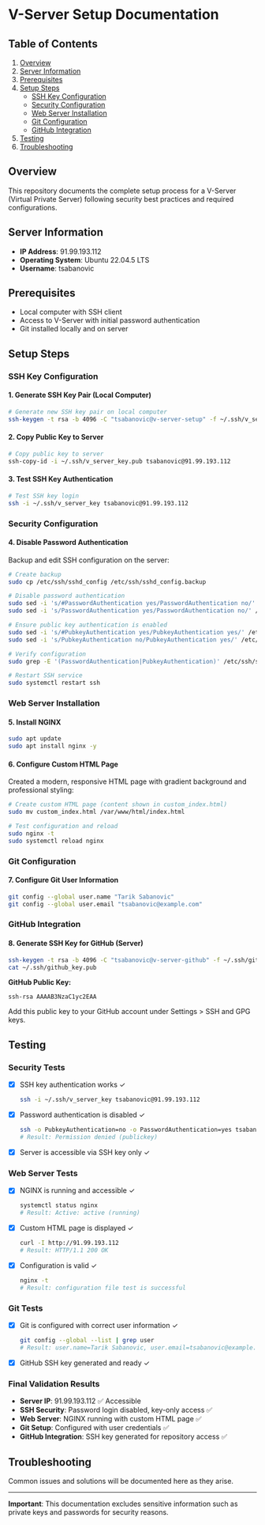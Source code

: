 # V-Server Setup Documentation

## Table of Contents
1. [Overview](#overview)
2. [Server Information](#server-information)
3. [Prerequisites](#prerequisites)
4. [Setup Steps](#setup-steps)
   - [SSH Key Configuration](#ssh-key-configuration)
   - [Security Configuration](#security-configuration)
   - [Web Server Installation](#web-server-installation)
   - [Git Configuration](#git-configuration)
   - [GitHub Integration](#github-integration)
5. [Testing](#testing)
6. [Troubleshooting](#troubleshooting)

## Overview

This repository documents the complete setup process for a V-Server (Virtual Private Server) following security best practices and required configurations.

## Server Information

- **IP Address**: 91.99.193.112
- **Operating System**: Ubuntu 22.04.5 LTS
- **Username**: tsabanovic

## Prerequisites

- Local computer with SSH client
- Access to V-Server with initial password authentication
- Git installed locally and on server

## Setup Steps

### SSH Key Configuration

#### 1. Generate SSH Key Pair (Local Computer)
```bash
# Generate new SSH key pair on local computer
ssh-keygen -t rsa -b 4096 -C "tsabanovic@v-server-setup" -f ~/.ssh/v_server_key
```

#### 2. Copy Public Key to Server
```bash
# Copy public key to server
ssh-copy-id -i ~/.ssh/v_server_key.pub tsabanovic@91.99.193.112
```

#### 3. Test SSH Key Authentication
```bash
# Test SSH key login
ssh -i ~/.ssh/v_server_key tsabanovic@91.99.193.112
```

### Security Configuration

#### 4. Disable Password Authentication
Backup and edit SSH configuration on the server:
```bash
# Create backup
sudo cp /etc/ssh/sshd_config /etc/ssh/sshd_config.backup

# Disable password authentication
sudo sed -i 's/#PasswordAuthentication yes/PasswordAuthentication no/' /etc/ssh/sshd_config
sudo sed -i 's/PasswordAuthentication yes/PasswordAuthentication no/' /etc/ssh/sshd_config

# Ensure public key authentication is enabled
sudo sed -i 's/#PubkeyAuthentication yes/PubkeyAuthentication yes/' /etc/ssh/sshd_config
sudo sed -i 's/PubkeyAuthentication no/PubkeyAuthentication yes/' /etc/ssh/sshd_config

# Verify configuration
sudo grep -E '(PasswordAuthentication|PubkeyAuthentication)' /etc/ssh/sshd_config

# Restart SSH service
sudo systemctl restart ssh
```

### Web Server Installation

#### 5. Install NGINX
```bash
sudo apt update
sudo apt install nginx -y
```

#### 6. Configure Custom HTML Page
Created a modern, responsive HTML page with gradient background and professional styling:
```bash
# Create custom HTML page (content shown in custom_index.html)
sudo mv custom_index.html /var/www/html/index.html

# Test configuration and reload
sudo nginx -t
sudo systemctl reload nginx
```

### Git Configuration

#### 7. Configure Git User Information
```bash
git config --global user.name "Tarik Sabanovic"
git config --global user.email "tsabanovic@example.com"
```

### GitHub Integration

#### 8. Generate SSH Key for GitHub (Server)
```bash
ssh-keygen -t rsa -b 4096 -C "tsabanovic@v-server-github" -f ~/.ssh/github_key -N ""
cat ~/.ssh/github_key.pub
```

**GitHub Public Key:**
```
ssh-rsa AAAAB3NzaC1yc2EAA
```

Add this public key to your GitHub account under Settings > SSH and GPG keys.

## Testing

### Security Tests
- [x] SSH key authentication works ✓
  ```bash
  ssh -i ~/.ssh/v_server_key tsabanovic@91.99.193.112
  ```
- [x] Password authentication is disabled ✓
  ```bash
  ssh -o PubkeyAuthentication=no -o PasswordAuthentication=yes tsabanovic@91.99.193.112
  # Result: Permission denied (publickey)
  ```
- [x] Server is accessible via SSH key only ✓

### Web Server Tests
- [x] NGINX is running and accessible ✓
  ```bash
  systemctl status nginx
  # Result: Active: active (running)
  ```
- [x] Custom HTML page is displayed ✓
  ```bash
  curl -I http://91.99.193.112
  # Result: HTTP/1.1 200 OK
  ```
- [x] Configuration is valid ✓
  ```bash
  nginx -t
  # Result: configuration file test is successful
  ```

### Git Tests
- [x] Git is configured with correct user information ✓
  ```bash
  git config --global --list | grep user
  # Result: user.name=Tarik Sabanovic, user.email=tsabanovic@example.com
  ```
- [x] GitHub SSH key generated and ready ✓

### Final Validation Results
- **Server IP**: 91.99.193.112 ✅ Accessible
- **SSH Security**: Password login disabled, key-only access ✅
- **Web Server**: NGINX running with custom HTML page ✅
- **Git Setup**: Configured with user credentials ✅
- **GitHub Integration**: SSH key generated for repository access ✅

## Troubleshooting

Common issues and solutions will be documented here as they arise.

---

**Important**: This documentation excludes sensitive information such as private keys and passwords for security reasons.